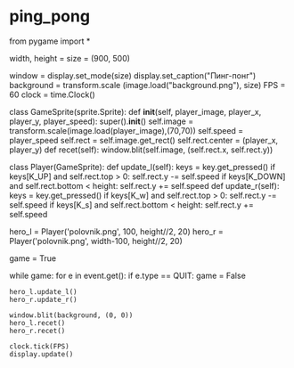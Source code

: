# ping_pong
from pygame import *

width, height = size = (900, 500)

window = display.set_mode(size)
display.set_caption("Пинг-понг")
background = transform.scale (image.load("background.png"), size)
FPS = 60
clock = time.Clock()

class GameSprite(sprite.Sprite):
    def __init__(self, player_image, player_x, player_y, player_speed):
        super().__init__()
        self.image = transform.scale(image.load(player_image),(70,70))
        self.speed = player_speed
        self.rect = self.image.get_rect()
        self.rect.center = (player_x, player_y)
    def recet(self):
        window.blit(self.image, (self.rect.x, self.rect.y))

class Player(GameSprite):
    def update_l(self):
        keys = key.get_pressed()
        if keys[K_UP] and self.rect.top > 0:
            self.rect.y -= self.speed
        if keys[K_DOWN] and self.rect.bottom < height:
            self.rect.y += self.speed
    def update_r(self):
        keys = key.get_pressed()
        if keys[K_w] and self.rect.top > 0:
            self.rect.y -= self.speed
        if keys[K_s] and self.rect.bottom < height:
            self.rect.y += self.speed

hero_l = Player('polovnik.png', 100, height//2, 20)
hero_r = Player('polovnik.png', width-100, height//2, 20)

game = True

while game:
    for e in event.get():
        if e.type == QUIT:
            game = False

    hero_l.update_l()
    hero_r.update_r()

    window.blit(background, (0, 0))
    hero_l.recet()
    hero_r.recet()

    clock.tick(FPS)
    display.update()
